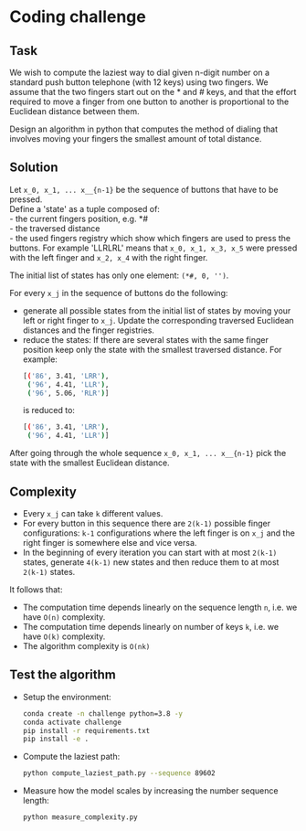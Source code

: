 # Coding challenge

## Task 
 
We wish to compute the laziest way to dial given n-digit number on a standard push button
telephone (with 12 keys) using two fingers. We assume that the two fingers start out on the * and
\# keys, and that the effort required to move a finger from one button to another is proportional to
the Euclidean distance between them.

Design an algorithm in python that computes the method of dialing that
involves moving your fingers the smallest amount of total distance.

## Solution 

Let `x_0, x_1, ... x__{n-1}` be the sequence of buttons that have to be pressed.    
Define a 'state' as a tuple composed of:   
    - the current fingers position, e.g. *#    
    - the traversed distance   
    - the used fingers registry which show which fingers are used to press the buttons. For example
    'LLRLRL' means that `x_0, x_1, x_3, x_5` were pressed with the left finger and `x_2, x_4` with the 
    right finger. 
    
The initial list of states has only one element: `(*#, 0, '')`.   

For every `x_j` in the sequence of buttons do the following:
  
  - generate all possible states from the initial list of states by moving
    your left or right finger to `x_j`. Update the corresponding traversed Euclidean distances 
    and the finger registries.   
  - reduce the states: 
    If there are several states with the same finger position keep only the state with the smallest 
    traversed distance. For example:    
    ``` bash      
    [('86', 3.41, 'LRR'),
     ('96', 4.41, 'LLR'),         
     ('96', 5.06, 'RLR')]      
    ```
    is reduced to:  
    ``` bash      
    [('86', 3.41, 'LRR'),   
     ('96', 4.41, 'LLR')]      
    ```
   
After going through the whole sequence `x_0, x_1, ... x__{n-1}` pick the state with the 
smallest Euclidean distance.   

## Complexity  

- Every `x_j` can take `k` different values.    
- For every button in this sequence there are `2(k-1)` possible finger configurations: 
`k-1` configurations where the left finger is on `x_j` and the right finger is 
somewhere else and vice versa.  
- In the beginning of every iteration you can start with at most `2(k-1)` states, 
generate `4(k-1)` new states and then reduce them to at most `2(k-1)` states.

It follows that:
- The computation time depends linearly on the sequence length `n`, i.e. we have `O(n)` complexity.   
- The computation time depends linearly on number of keys `k`, i.e. we have `O(k)` complexity.   
- The algorithm complexity is `O(nk)`

## Test the algorithm 

- Setup the environment: 
    ```bash
    conda create -n challenge python=3.8 -y  
    conda activate challenge
    pip install -r requirements.txt
    pip install -e . 
    ```

- Compute the laziest path: 
    ```bash
    python compute_laziest_path.py --sequence 89602
    ```
  
- Measure how the model scales by increasing the number sequence length:
    ```bash
    python measure_complexity.py
    ```
